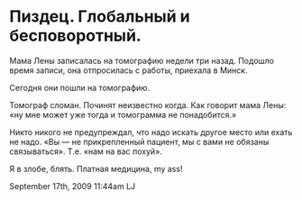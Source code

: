 # Пиздец. Глобальный и бесповоротный.

Мама Лены записалась на томографию недели три назад. Подошло время
записи, она отпросилась с работы, приехала в Минск.

Сегодня они пошли на томографию.

Томограф сломан. Починят неизвестно когда. Как говорит мама Лены: «ну
мне может уже тогда и томограмма не понадобится.»

Никто никого не предупреждал, что надо искать другое место или ехать не
надо. «Вы — не прикрепленный пациент, мы с вами не обязаны связываться».
Т.е. «нам на вас похуй».

Я в злобе, блять. Платная медицина, my ass!

<span id="timestamp"> September 17th, 2009 11:44am </span> <span
class="tag">LJ</span>
